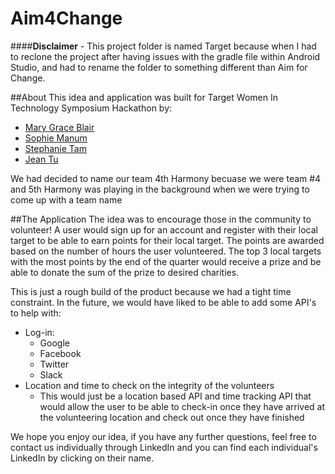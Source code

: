 # Aim4Change

####**Disclaimer** - This project folder is named Target because when I had to reclone the project after having issues with the gradle file 
within Android Studio, and had to rename the folder to something different than Aim for Change. 

##About
This idea and application was built for Target Women In Technology Symposium Hackathon by: 
* [Mary Grace Blair](https://www.linkedin.com/in/mary-grace-blair-085232108)
* [Sophie Manum](https://www.linkedin.com/in/sophiemanum)
* [Stephanie Tam](https://www.linkedin.com/in/tamstephaniek)
* [Jean Tu](https://www.linkedin.com/in/jeantu)

We had decided to name our team 4th Harmony becuase we were team #4 and 5th Harmony was playing in the background when we were trying to come up with a team name

##The Application 
The idea was to encourage those in the community to volunteer! A user would sign up for an account and register with their local target to be able to earn points for their local target. The points are awarded based on the number of hours the user volunteered. The top 3 local targets with the most points by the end of the quarter would receive a prize and be able to donate the sum of the prize to desired charities. 

This is just a rough build of the product because we had a tight time constraint. In the future, we would have liked to be able to add some API's to help with: 
* Log-in: 
  * Google
  * Facebook 
  * Twitter 
  * Slack 
* Location and time to check on the integrity of the volunteers 
  * This would just be a location based API and time tracking API that would allow the user to be able to check-in once they have arrived at the volunteering location and check out once they have finished

We hope you enjoy our idea, if you have any further questions, feel free to contact us individually through LinkedIn and you can find each individual's LinkedIn by clicking on their name.
